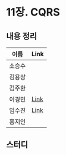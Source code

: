 # 11장. CQRS

## 내용 정리

|  이름   | Link  |
|:-----:|:------|
|  소승수  |       |
|  김용상  |       | 
|  김주환  |       |
|  이경민  | [Link](https://velog.io/@tidavid1/DDD-Start-11%EC%9E%A5-CQRS) |
|  임수진  | [Link](https://blog.naver.com/sjlim1999/223298907974)      |
|  홍지인  |       |

## 스터디

